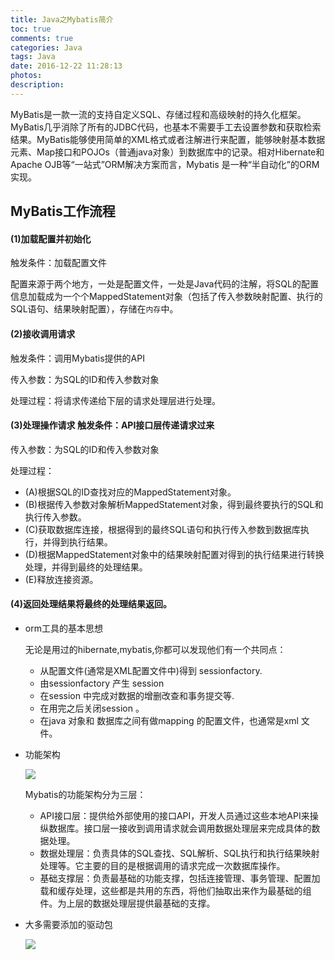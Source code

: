 ```yaml
---
title: Java之Mybatis简介
toc: true
comments: true
categories: Java
tags: Java
date: 2016-12-22 11:28:13
photos:
description:
---
```


MyBatis是一款一流的支持自定义SQL、存储过程和高级映射的持久化框架。MyBatis几乎消除了所有的JDBC代码，也基本不需要手工去设置参数和获取检索结果。MyBatis能够使用简单的XML格式或者注解进行来配置，能够映射基本数据元素、Map接口和POJOs（普通java对象）到数据库中的记录。相对Hibernate和Apache OJB等“一站式”ORM解决方案而言，Mybatis 是一种“半自动化”的ORM实现。

<!--more-->
## MyBatis工作流程

#### (1)加载配置并初始化

触发条件：加载配置文件

配置来源于两个地方，一处是配置文件，一处是Java代码的注解，将SQL的配置信息加载成为一个个MappedStatement对象（包括了传入参数映射配置、执行的SQL语句、结果映射配置），存储在`内存`中。

#### (2)接收调用请求

触发条件：调用Mybatis提供的API

传入参数：为SQL的ID和传入参数对象

处理过程：将请求传递给下层的请求处理层进行处理。

#### (3)处理操作请求 触发条件：API接口层传递请求过来　

传入参数：为SQL的ID和传入参数对象

处理过程：

* (A)根据SQL的ID查找对应的MappedStatement对象。
* (B)根据传入参数对象解析MappedStatement对象，得到最终要执行的SQL和执行传入参数。
* (C)获取数据库连接，根据得到的最终SQL语句和执行传入参数到数据库执行，并得到执行结果。
* (D)根据MappedStatement对象中的结果映射配置对得到的执行结果进行转换处理，并得到最终的处理结果。
* (E)释放连接资源。

#### (4)返回处理结果将最终的处理结果返回。

* orm工具的基本思想

    无论是用过的hibernate,mybatis,你都可以发现他们有一个共同点：

    * 从配置文件(通常是XML配置文件中)得到 sessionfactory.
    * 由sessionfactory 产生 session
    * 在session 中完成对数据的增删改查和事务提交等.
    * 在用完之后关闭session 。
    * 在java 对象和 数据库之间有做mapping 的配置文件，也通常是xml 文件。

* 功能架构

    ![](https://ww3.sinaimg.cn/large/006tNbRwgw1fb5n7ymlyuj30jp0au41b.jpg)

    Mybatis的功能架构分为三层：
    
    * API接口层：提供给外部使用的接口API，开发人员通过这些本地API来操纵数据库。接口层一接收到调用请求就会调用数据处理层来完成具体的数据处理。
    * 数据处理层：负责具体的SQL查找、SQL解析、SQL执行和执行结果映射处理等。它主要的目的是根据调用的请求完成一次数据库操作。
    * 基础支撑层：负责最基础的功能支撑，包括连接管理、事务管理、配置加载和缓存处理，这些都是共用的东西，将他们抽取出来作为最基础的组件。为上层的数据处理层提供最基础的支撑。

* 大多需要添加的驱动包

    ![](https://ww4.sinaimg.cn/large/006tNbRwgw1fb5nbl1lb2j309508fgmt.jpg)





